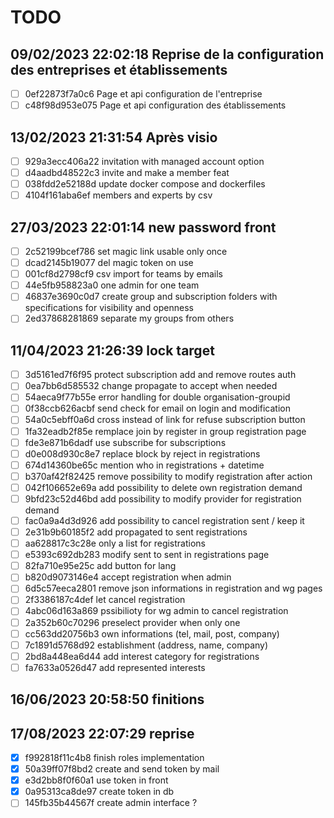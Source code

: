 # TODO
## 09/02/2023 22:02:18 Reprise de la configuration des entreprises et établissements
- [ ] 0ef22873f7a0c6 Page et api configuration de l'entreprise
- [ ] c48f98d953e075 Page et api configuration des établissements
## 13/02/2023 21:31:54 Après visio
- [ ] 929a3ecc406a22 invitation with managed account option
- [ ] d4aadbd48522c3 invite and make a member feat
- [ ] 038fdd2e52188d update docker compose and dockerfiles
- [ ] 4104f161aba6ef members and experts by csv
## 27/03/2023 22:01:14 new password front
- [ ] 2c52199bcef786 set magic link usable only once
- [ ] dcad2145b19077 del magic token on use
- [ ] 001cf8d2798cf9 csv import for teams by emails
- [ ] 44e5fb958823a0 one admin for one team
- [ ] 46837e3690c0d7 create group and subscription folders with specifications for visibility and openness
- [ ] 2ed37868281869 separate my groups from others
## 11/04/2023 21:26:39 lock target
- [ ] 3d5161ed7f6f95 protect subscription add and remove routes auth
- [ ] 0ea7bb6d585532 change propagate to accept when needed
- [ ] 54aeca9f77b55e error handling for double organisation-groupid
- [ ] 0f38ccb626acbf send check for email on login and modification
- [ ] 54a0c5ebff0a6d cross instead of link for refuse subscription button
- [ ] 1fa32eadb2f85e remplace join by register in group registration page
- [ ] fde3e871b6dadf use subscribe for subscriptions
- [ ] d0e008d930c8e7 replace block by reject in registrations
- [ ] 674d14360be65c mention who in registrations + datetime
- [ ] b370af42f82425 remove possibility to modify registration after action
- [ ] 042f106652e69a add possibility to delete own registration demand
- [ ] 9bfd23c52d46bd add possibility to modify provider for registration demand
- [ ] fac0a9a4d3d926 add possibility to cancel registration sent / keep it
- [ ] 2e31b9b60185f2 add propagated to sent registrations
- [ ] aa628817c3c28e only a list for registrations
- [ ] e5393c692db283 modify sent to sent in registrations page  
- [ ] 82fa710e95e25c add button for lang  
- [ ] b820d9073146e4 accept registration when admin  
- [ ] 6d5c57eeca2801 remove json informations in registration and wg pages  
- [ ] 2f3386187c4def let cancel registration  
- [ ] 4abc06d163a869 pssibilioty for wg admin to cancel registration  
- [ ] 2a352b60c70296 preselect provider when only one  
- [ ] cc563dd20756b3 own informations (tel, mail, post, company)  
- [ ] 7c1891d5768d92 establishment (address, name, company)  
- [ ] 2bd8a448ea6d44 add interest category for registrations  
- [ ] fa7633a0526d47 add represented interests  
## 16/06/2023 20:58:50 finitions  
## 17/08/2023 22:07:29 reprise  
- [x] f992818f11c4b8 finish roles implementation  
- [x] 50a39ff07f8bd2 create and send token by mail  
- [x] e3d2bb8f0f60a1 use token in front  
- [x] 0a95313ca8de97 create token in db  
- [ ] 145fb35b44567f create admin interface ?  
